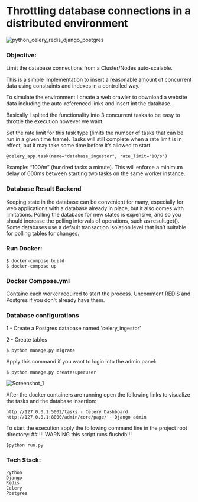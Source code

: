 
# Throttling database connections in a distributed environment

![python_celery_redis_django_postgres](https://user-images.githubusercontent.com/1752695/128603659-c3602903-4d3f-4d03-8f26-6be91e1c715f.png)

### Objective:
Limit the database connections from a Cluster/Nodes auto-scalable.

This is a simple implementation to insert a reasonable amount of concurrent data using constraints and indexes in a controlled way.

To simulate the environment I create a web crawler to download a website data including the auto-referenced links and insert int the database.

Basically I splited the functionality into 3 concurrent tasks to be easy to throttle the execution however we want.

Set the rate limit for this task type (limits the number of tasks that can be run in a given time frame). 
Tasks will still complete when a rate limit is in effect, but it may take some time before it’s allowed to start.
    
    @celery_app.task(name="database_ingestor", rate_limit='10/s')
    
Example: “100/m” (hundred tasks a minute). This will enforce a minimum delay of 600ms between starting two tasks on the same worker instance.


### Database Result Backend
Keeping state in the database can be convenient for many, especially for web applications with a database already in place, but it also comes with limitations.
Polling the database for new states is expensive, and so you should increase the polling intervals of operations, such as result.get().
Some databases use a default transaction isolation level that isn’t suitable for polling tables for changes.


### Run Docker:

    $ docker-compose build
    $ docker-compose up

### Docker Compose.yml
Containe each worker required to start the process. Uncomment REDIS and Postgres if you don't already have them. 

   
### Database configurations
1 - Create a Postgres database named 'celery_ingestor'
    
2 - Create tables

    $ python manage.py migrate

Apply this command if you want to login into the admin panel:
    
    $ python manage.py createsuperuser   
    
![Screenshot_1](https://user-images.githubusercontent.com/1752695/128603695-5bc25195-af34-4e8b-b7ab-ae8b7845a5de.jpg)

After the docker containers are running open the following links to visualize the tasks and the database insertion:

    http://127.0.0.1:5002/tasks - Celery Dashboard
    http://127.0.0.1:8000/admin/core/page/ - Django admin 
    
    
To start the execution apply the following command line in the project root directory:
    ## !!! WARNING this script runs flushdb!!! 
    
    $python run.py 
    
### Tech Stack:
    Python
    Django
    Redis
    Celery
    Postgres
